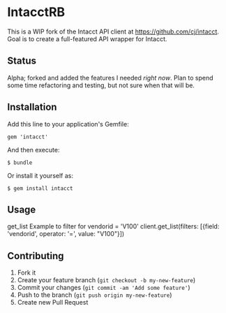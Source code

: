 # IntacctRB

This is a WIP fork of the Intacct API client at https://github.com/cj/intacct.
Goal is to create a full-featured API wrapper for Intacct.

## Status
Alpha; forked and added the features I needed *right now*. Plan to spend some time
refactoring and testing, but not sure when that will be.

## Installation

Add this line to your application's Gemfile:

    gem 'intacct'

And then execute:

    $ bundle

Or install it yourself as:

    $ gem install intacct

## Usage

get_list
Example
to filter for vendorid = 'V100'
client.get_list(filters: [{field: 'vendorid', operator: '=', value: "V100"}])

## Contributing

1. Fork it
2. Create your feature branch (`git checkout -b my-new-feature`)
3. Commit your changes (`git commit -am 'Add some feature'`)
4. Push to the branch (`git push origin my-new-feature`)
5. Create new Pull Request
